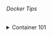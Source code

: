 ###### Docker Tips
<details>
  <summary>Container 101</summary>

> - **Docker CLI**<br/>
>>  - `docker` _docker üzerinde kullanabileceğimiz tüm komutları listeler._<br/>
>>  - `docker info` _docker hakkında generl bilgileri verir._<br/>
>>  - `docker container --help` _docker container komutu ile birlikte kullanabileceğim komutları listeler._<br/>
>>  - `docker image --help` _docker image komutu ile birlikte kullanabileceğim komutları listeler._<br/>
>>  - `docker image rm --help` _docker image komutu rm ile birlikte kullanabileceğim komutları listeler._<br/>

</details>